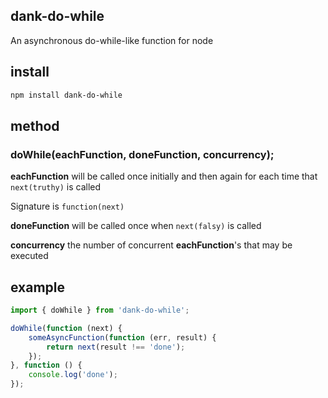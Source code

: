 dank-do-while
---------------

An asynchronous do-while-like function for node

install
-------

```bash
npm install dank-do-while
```

method
------

### doWhile(eachFunction, doneFunction, concurrency);

**eachFunction** will be called once initially and then again
  for each time that `next(truthy)` is called

  Signature is `function(next)`

**doneFunction** will be called once when `next(falsy)` is called

**concurrency** the number of concurrent **eachFunction**'s that may be executed

example
-------

```javascript
import { doWhile } from 'dank-do-while';

doWhile(function (next) {	
	someAsyncFunction(function (err, result) {
		return next(result !== 'done');
	});
}, function () {
	console.log('done');
});
```
